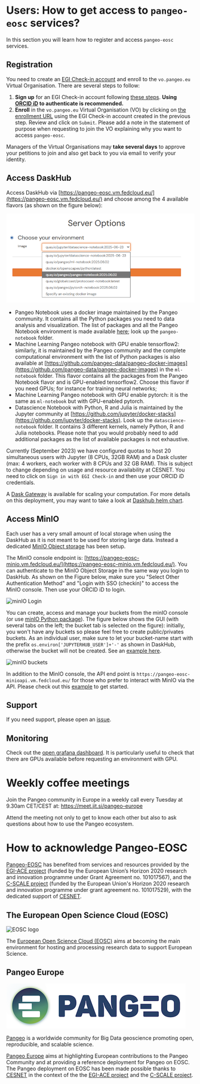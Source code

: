 
# Users: How to get access to `pangeo-eosc` services?

In this section you will learn how to register and access `pangeo-eosc` services.

## Registration

You need to create an [EGI Check-in account](https://www.egi.eu/service/check-in/) and enroll to the `vo.pangeo.eu` Virtual Organisation. There are several steps to follow:

1. **Sign up** for an EGI Check-in account following [these steps](https://docs.egi.eu/users/aai/check-in/signup/). **Using [ORCID iD](https://orcid.org/) to authenticate is recommended.**
2. **Enroll** in the `vo.pangeo.eu` Virtual Organisation (VO) by clicking on [the enrollment URL](https://aai.egi.eu/registry/co_petitions/start/coef:386) using the EGI Check-in account created in the previous step. Review and click on `Submit`. Please add a note in the statement of purpose when requesting to join the VO explaining why you want to access `pangeo-eosc`.

Managers of the Virtual Organisations may **take several days** to approve your petitions to join and also get back to you via email to verify your identity.

## Access DaskHub

Access DaskHub via [https://pangeo-eosc.vm.fedcloud.eu/](https://pangeo-eosc.vm.fedcloud.eu/) and choose among the 4 available flavors (as shown on the figure below):

![Cloud EGI JupyterHub flavors](../figures/flavors.png)

- Pangeo Notebook uses a docker image maintained by the Pangeo community. It contains all the Python packages you need to data analysis and visualization. The list of packages and all the Pangeo Notebook environment is made available [here](https://github.com/pangeo-data/pangeo-docker-images); look up the `pangeo-notebook` folder. 
- Machine Learning Pangeo notebook with GPU enable tensorflow2: similarly, it is maintained by the Pangeo community and the complete computational environment with the list of Python packages is also available at [https://github.com/pangeo-data/pangeo-docker-images](https://github.com/pangeo-data/pangeo-docker-images) in the `ml-notebook` folder. This flavor contains all the packages from the Pangeo Notebook flavor and is GPU-enabled tensorflow2. Choose this flavor if you need GPUs; for instance for training neural networks;
- Machine Learning Pangeo notebook with GPU enable pytorch: it is the same as `ml-notebook` but with GPU-enabled pytorch.
- Datascience Notebook with Python, R and Julia is maintained by the Jupyter community at [https://github.com/jupyter/docker-stacks](https://github.com/jupyter/docker-stacks). Look up the `datascience-notebook` folder. It contains 3 different kernels, namely Python, R and Julia notebooks. Please note that you would probably need to add additional packages as the list of available packages is not exhaustive.

Currently (September 2023) we have configured quotas to host 20 simultaneous users with Jupyter (8 CPUs, 32GB RAM) and a Dask cluster (max: 4 workers, each worker with 8 CPUs and 32 GB RAM). This is subject to change depending on usage and resource availability at CESNET.
You need to click on `Sign in with EGI Check-in` and then use your ORCID iD credentials.

A [Dask Gateway](https://gateway.dask.org/) is available for scaling your computation. For more details on this deployment, you may want to take a look at [Daskhub helm chart](https://github.com/dask/helm-chart/tree/main/daskhub).

## Access MinIO

Each user has a very small amount of local storage when using the DaskHub as it is not meant to be used for storing large data.  Instead a dedicated [MinIO Object storage](https://min.io) has been setup.

The MinIO console endpoint is: [https://pangeo-eosc-minio.vm.fedcloud.eu/](https://pangeo-eosc-minio.vm.fedcloud.eu/). You can authenticate to the MinIO Object Storage in the same way you login to DaskHub. As shown on the Figure below, make sure you "Select Other Authentication Method" and "Login with SSO (checkin)" to access the MinIO console. Then use your ORCID iD to login.

![minIO Login](../figures/minIO_login.png)

You can create, access and manage your buckets from the minIO console (or use [minIO Python package](https://min.io/docs/minio/linux/developers/python/minio-py.html)). The figure below shows the GUI (with several tabs on the left; the bucket tab is selected on the figure): initially, you won't have any buckets so please feel free to create public/privates buckets. As an individual user, make sure to let your bucket-name start with the prefix `os.environ['JUPYTERHUB_USER']+'-'` as shown in DaskHub, otherwise the bucket will not be created. See an [example here](./how-to/object-storage-minio-test.ipynb).

![minIO buckets](../figures/minIO_buckets.png)

In addition to the MinIO console, the API end point is `https://pangeo-eosc-minioapi.vm.fedcloud.eu/` for those who prefer to interact with MinIO via the API. Please check out this [example](./how-to/object-storage-minio-test.ipynb) to get started.

## Support

If you need support, please open an [issue](https://github.com/pangeo-data/pangeo-eosc/issues).

## Monitoring

Check out the [open grafana dashboard](https://kuba-mon.cloud.e-infra.cz/d/vd9rFCL4z/c-scale?orgId=1&refresh=30s). It is particularly useful to check that there are GPUs available before requesting an environment with GPU.

# Weekly coffee meetings

Join the Pangeo community in Europe in a weekly call every Tuesday at 9.30am CET/CEST at: https://meet.jit.si/pangeo-europe

Attend the meeting not only to get to know each other but also to ask questions about how to use the Pangeo ecosystem.

# How to acknowledge Pangeo-EOSC

[Pangeo-EOSC](https://github.com/pangeo-data/pangeo-eosc/) has benefited from services and resources provided by the [EGI-ACE project](https://www.egi.eu/project/egi-ace/) (funded by the European Union’s Horizon 2020 research and innovation programme under Grant Agreement no. 101017567), and the [C-SCALE project](https://c-scale.eu/) (funded by the European Union's Horizon 2020 research and innovation programme under grant agreement no. 101017529), with the dedicated support of [CESNET](https://www.cesnet.cz/en/).

## The European Open Science Cloud (EOSC)

![EOSC logo](../figures/EOSC_logo-small.png)

The [European Open Science Cloud (EOSC)](https://open-science-cloud.ec.europa.eu/) aims at becoming the main environment for hosting and processing research data to support European Science.

## Pangeo Europe 

![Pangeo logo](../figures/pangeo_name_logo.png)

[Pangeo](https://pangeo.io/) is a worldwide community for Big Data geoscience promoting open, reproducible, and scalable science. 

[Pangeo Europe](https://pangeo.io/meeting-notes.html) aims at highlighting European contributions to the Pangeo Community and at providing a reference deployment for Pangeo on EOSC. The Pangeo deployment on EOSC has been made possible thanks to [CESNET](https://www.cesnet.cz/en/) in the context of the the [EGI-ACE project](https://youtu.be/Vc9SZNa2-Os) and the [C-SCALE project](https://youtu.be/-jBkR_2_vg8).
